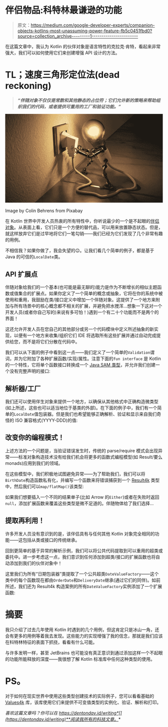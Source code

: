 # 伴侣物品:科特林最谦逊的功能

> 原文：<https://medium.com/google-developer-experts/companion-objects-kotlins-most-unassuming-power-feature-fb5c0451fbd0?source=collection_archive---------1----------------------->

在这篇文章中，我认为 Kotlin 的伙伴对象是语言特性的克拉克·肯特，看起来非常强大，我们可以如何使用它们来创建增强 API 设计的方法。

# TL；速度三角形定位法(dead reckoning)

> ***“伴随对象不仅仅是常数和其他静态的占位符；它们允许新的策略来帮助组织我们的代码，或者提供可重用的工厂和验证功能。”***

![](img/ced41929d2524f65ac148c2bd90af775.png)

Image by Colin Behrens from Pixabay

在 Kotlin 世界中开发人员热衷的所有特性中，你听说最少的一个是不起眼的[伴侣对象](https://kotlinlang.org/docs/reference/object-declarations.html#companion-objects)。从表面上看，它们只是一个方便的替代品，可以用来放置静态状态。但是，就这样放弃它们是过早地将它们一笔勾销——我们已经为它们发现了几个非常有趣的用例。

不相信我？如果你做了，我会失望的😉。让我们看几个简单的例子，都是基于 Java 的可信的`LocalDate`类。

## API 扩展点

伴随对象给我们的一个基本(也可能是最无聊的)能力是作为不断增长的相似主题函数或值集合的扩展点。如果你定义了一个简单的概念或抽象，它将在你的系统中被使用和重用，我鼓励在类/接口定义中增加一个伴随对象。这提供了一个地方来附加与所有场景中的核心概念都不相关的扩展，并避免把水搅浑…想象一下这对一个开发人员(或者你自己写的)来说有多可怕！)遇到一个有二十个功能而不是两个的界面！

这还允许开发人员在您自己的其他部分或另一个代码模块中定义所述抽象的新实现，以便有一个地方来收集/组织它们 IDE 将选取所有这些扩展并通过自动完成提供给您，而不是将它们分散在代码中。

我们可以从下面的例子中看到这一点——我们定义了一个简单的`Validation`谓词，并为它附加了各种扩展函数/实现/属性。注意下面的`fun interface` 是 Kotlin 的一个特性，它将单个函数接口转换成一个 [Java SAM 类型](https://www.baeldung.com/java-8-functional-interfaces)，并允许我们创建一个没有完整声明的接口:

## 解析器/工厂

我们还可以使用伴生对象来提供一个地方，以确保从其他格式中正确构造微类型(如上所述，这些也可以适当地位于基类的外部)。在下面的例子中，我们有一个简单的`LocalDate`值包装器。但是我们也希望能够正确解析、验证和显示来自我们奇怪的 ISO 兼容格式(YYYY-DDD)的值:

## 改变你的编程模式！

上述方法的一个问题是，当验证错误发生时，传统的 parse/require 模式会出现异常——标准对象构造技术没有给我们机会将更多的函数式编程模型(如 Result/要么 monads)应用到我们的领域。

在这些模型中，我们积极地试图避免异常——为了帮助我们，我们可以将`BirthDate`构造函数私有化，并编写一个函数来将错误捕获到一个 [Result4k](https://github.com/fork-handles/forkhandles/tree/trunk/result4k) 类型中，然后我们可以`map/flatMap()`该类型:

如果我们想要插入一个不同的结果单子(比如 Arrow 的`Either`)或者在失败时返回`null`，添加扩展函数来覆盖这些类型是微不足道的。伴随物体给了我们选择...

## 提取再利用！

许多开发人员没有意识到的是，该伴侣具有与任何其他 Kotlin 对象完全相同的功能——这包括从类或接口的传统继承。

回到更简单的基于异常的解析示例，我们可以将公共代码提取到可以重用的超类或委托中。进一步考虑这一点，我们意识到任何添加到超类/接口的扩展函数也将自动添加到我们的伙伴对象中！

这里我们为所有“日期包装器”类提取了一个公共超类`DateValueFactory`——这个类中的每个函数现在都由`OrderDate`和`DeliveryDate`继承(通过它们的同伴)。如前所述，我们还为 Result4k 构造案例的所有`DateValueFactory`实例添加了一个扩展函数:

# 摘要

我只介绍了过去几年使用 Kotlin 时遇到的几个用例，但这肯定只是冰山一角，还会有更多的用例等着我去发现。这些能力的实现增强了我的信念，那就是我们应该在科特林特征的表面下抓挠，看看有什么可能。

与许多发明一样，甚至 JetBrains 也可能没有真正意识到通过添加这样一个不起眼的功能所能释放的深度——我很想了解 Kotlin 标准库中任何这种类型的使用。

# PS。

对于如何在现实世界中使用这些类型创建技术的实际例子，您可以看看基础的 [Values4k](https://github.com/fork-handles/forkhandles/tree/trunk/values4k) 库，该库使用它们来提供不可变值类型的实例化、验证、解析和打印。

*喜欢这篇文章吗？你可以在 https://dentondav.id/writing*[](https://dentondav.id/writing)**阅读我所有的科技文章。**